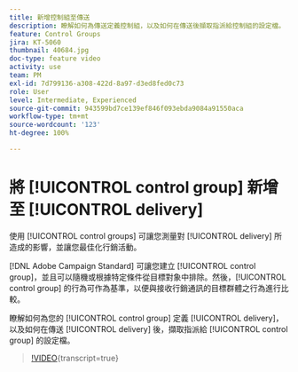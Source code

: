 ```yaml
---
title: 新增控制組至傳送
description: 瞭解如何為傳送定義控制組，以及如何在傳送後擷取指派給控制組的設定檔。
feature: Control Groups
jira: KT-5060
thumbnail: 40684.jpg
doc-type: feature video
activity: use
team: PM
exl-id: 7d799136-a308-422d-8a97-d3ed8fed0c73
role: User
level: Intermediate, Experienced
source-git-commit: 943599bd7ce139ef846f093ebda9084a91550aca
workflow-type: tm+mt
source-wordcount: '123'
ht-degree: 100%

---
```


# 將 [!UICONTROL control group] 新增至 [!UICONTROL delivery]

使用 [!UICONTROL control groups] 可讓您測量對 [!UICONTROL delivery] 所造成的影響，並讓您最佳化行銷活動。

[!DNL Adobe Campaign Standard] 可讓您建立 [!UICONTROL control group]，並且可以隨機或根據特定條件從目標對象中排除。然後，[!UICONTROL control group] 的行為可作為基準，以便與接收行銷通訊的目標群體之行為進行比較。

瞭解如何為您的 [!UICONTROL control group] 定義 [!UICONTROL delivery]，以及如何在傳送 [!UICONTROL delivery] 後，擷取指派給 [!UICONTROL control group] 的設定檔。

>[!VIDEO](https://video.tv.adobe.com/v/40684?learn=on){transcript=true}
